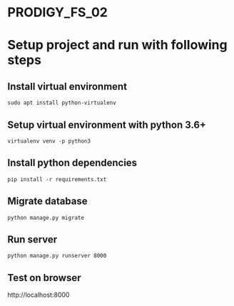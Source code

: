# PRODIGY_FS_02
# Setup project and run with following steps
## Install virtual environment
```sudo apt install python-virtualenv```

## Setup virtual environment with python 3.6+
```virtualenv venv -p python3```

## Install python dependencies
```pip install -r requirements.txt```

## Migrate database
```python manage.py migrate```

## Run server
```python manage.py runserver 8000```

## Test on browser
http://localhost:8000
